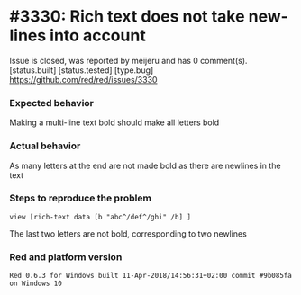 
#3330: Rich text does not take new-lines into account
================================================================================
Issue is closed, was reported by meijeru and has 0 comment(s).
[status.built] [status.tested] [type.bug]
<https://github.com/red/red/issues/3330>

### Expected behavior

Making a multi-line text bold should make all letters bold
### Actual behavior

As many letters at the end are not made bold as there are newlines in the text
### Steps to reproduce the problem

`view [rich-text data [b "abc^/def^/ghi" /b] ]`

The last two letters are not bold, corresponding to two newlines
### Red and platform version
```
Red 0.6.3 for Windows built 11-Apr-2018/14:56:31+02:00 commit #9b085fa
on Windows 10
```



